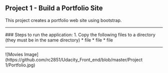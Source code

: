## Project 1 - Build a Portfolio Site

This project creates a portfolio web site using bootstrap.

<hr>
### Steps to run the application:
	1. Copy the following files to a directory (they must be in the same directory)
			* file
			* file
			* file

<hr>
![Movies Image](https://github.com/rc2851/Udacity_Front_end/blob/master/Project 1/Portfolio.jpg)
